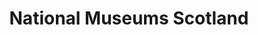 ---
schema: default
title: National Museums Scotland
description: Non-departmental public body. Part of Scottish Government
logo: ''
type:
- Non-Departmental Public Body
portal_url: ''
org_url: http://www.nms.ac.uk/about-us/contact-us/
twitter_handle: NtlMuseumsScot
wikidata_qid: Q1967502
wdtk_id: national_museums_of_scotland
---